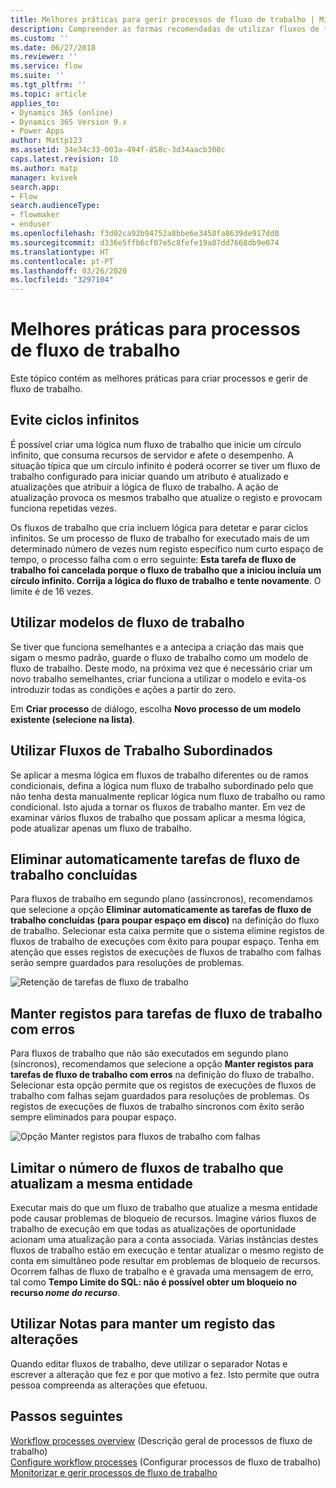 ```yaml
---
title: Melhores práticas para gerir processos de fluxo de trabalho | Microsoft Docs
description: Compreender as formas recomendadas de utilizar fluxos de trabalho
ms.custom: ''
ms.date: 06/27/2018
ms.reviewer: ''
ms.service: flow
ms.suite: ''
ms.tgt_pltfrm: ''
ms.topic: article
applies_to:
- Dynamics 365 (online)
- Dynamics 365 Version 9.x
- Power Apps
author: Mattp123
ms.assetid: 34e34c33-003a-494f-858c-3d34aacb308c
caps.latest.revision: 10
ms.author: matp
manager: kvivek
search.app:
- Flow
search.audienceType:
- flowmaker
- enduser
ms.openlocfilehash: f3d02ca92b94752a8bbe6e3458fa8639de917dd8
ms.sourcegitcommit: d336e5ffb6cf07e5c8fefe19a87dd7668db9e074
ms.translationtype: HT
ms.contentlocale: pt-PT
ms.lasthandoff: 03/26/2020
ms.locfileid: "3297104"
---
```

# <a name="best-practices-for-workflow-processes"></a>Melhores práticas para processos de fluxo de trabalho


Este tópico contém as melhores práticas para criar processos e gerir de fluxo de trabalho.  
  
<a name="BKMK_AvoidInfiniteLoops"></a>   
## <a name="avoid-infinite-loops"></a>Evite ciclos infinitos  
 É possível criar uma lógica num fluxo de trabalho que inicie um círculo infinito, que consuma recursos de servidor e afete o desempenho. A situação típica que um círculo infinito é poderá ocorrer se tiver um fluxo de trabalho configurado para iniciar quando um atributo é atualizado e atualizações que atribuir a lógica de fluxo de trabalho. A ação de atualização provoca os mesmos trabalho que atualize o registo e provocam funciona repetidas vezes.  
  
 Os fluxos de trabalho que cria incluem lógica para detetar e parar ciclos infinitos. Se um processo de fluxo de trabalho for executado mais de um determinado número de vezes num registo específico num curto espaço de tempo, o processo falha com o erro seguinte: **Esta tarefa de fluxo de trabalho foi cancelada porque o fluxo de trabalho que a iniciou incluía um círculo infinito. Corrija a lógica do fluxo de trabalho e tente novamente**. O limite é de 16 vezes.  
  
<a name="BKMK_UseWorkflowTemplates"></a>   
## <a name="use-workflow-templates"></a>Utilizar modelos de fluxo de trabalho  
 Se tiver que funciona semelhantes e a antecipa a criação das mais que sigam o mesmo padrão, guarde o fluxo de trabalho como um modelo de fluxo de trabalho. Deste modo, na próxima vez que é necessário criar um novo trabalho semelhantes, criar funciona a utilizar o modelo e evita-os introduzir todas as condições e ações a partir do zero.  
  
 Em **Criar processo** de diálogo, escolha **Novo processo de um modelo existente (selecione na lista)**.  
  
<a name="BKMK_UseChildWorkflows"></a>   
## <a name="use-child-workflows"></a>Utilizar Fluxos de Trabalho Subordinados  
 Se aplicar a mesma lógica em fluxos de trabalho diferentes ou de ramos condicionais, defina a lógica num fluxo de trabalho subordinado pelo que não tenha desta manualmente replicar lógica num fluxo de trabalho ou ramo condicional. Isto ajuda a tornar os fluxos de trabalho manter. Em vez de examinar vários fluxos de trabalho que possam aplicar a mesma lógica, pode atualizar apenas um fluxo de trabalho.  
  
## <a name="automatically-delete-completed-workflow-jobs"></a>Eliminar automaticamente tarefas de fluxo de trabalho concluídas
Para fluxos de trabalho em segundo plano (assíncronos), recomendamos que selecione a opção **Eliminar automaticamente as tarefas de fluxo de trabalho concluídas (para poupar espaço em disco)** na definição do fluxo de trabalho. Selecionar esta caixa permite que o sistema elimine registos de fluxos de trabalho de execuções com êxito para poupar espaço. Tenha em atenção que esses registos de execuções de fluxos de trabalho com falhas serão sempre guardados para resoluções de problemas.  

![Retenção de tarefas de fluxo de trabalho](media/workflow-job-retention.png)

<a name="BKMK_AutoDeleteCompletedWorkflowJobs"></a>   
## <a name="keep-logs-for-workflow-jobs-that-encountered-errors"></a>Manter registos para tarefas de fluxo de trabalho com erros  
Para fluxos de trabalho que não são executados em segundo plano (síncronos), recomendamos que selecione a opção **Manter registos para tarefas de fluxo de trabalho com erros** na definição do fluxo de trabalho. Selecionar esta opção permite que os registos de execuções de fluxos de trabalho com falhas sejam guardados para resoluções de problemas. Os registos de execuções de fluxos de trabalho síncronos com êxito serão sempre eliminados para poupar espaço.   

![Opção Manter registos para fluxos de trabalho com falhas](media/keep-logs-for-workflows.png)

## <a name="limit-the-number-of-workflows-that-update-the-same-entity"></a>Limitar o número de fluxos de trabalho que atualizam a mesma entidade
Executar mais do que um fluxo de trabalho que atualize a mesma entidade pode causar problemas de bloqueio de recursos. Imagine vários fluxos de trabalho de execução em que todas as atualizações de oportunidade acionam uma atualização para a conta associada. Várias instâncias destes fluxos de trabalho estão em execução e tentar atualizar o mesmo registo de conta em simultâneo pode resultar em problemas de bloqueio de recursos. Ocorrem falhas de fluxo de trabalho e é gravada uma mensagem de erro, tal como **Tempo Limite do SQL: não é possível obter um bloqueio no recurso _nome do recurso_**. 

  
<a name="BKMK_DocumentChangesUsingNotes"></a>   
## <a name="use-notes-to-keep-track-of-changes"></a>Utilizar Notas para manter um registo das alterações  
 Quando editar fluxos de trabalho, deve utilizar o separador Notas e escrever a alteração que fez e por que motivo a fez. Isto permite que outra pessoa compreenda as alterações que efetuou.  
  
## <a name="next-steps"></a>Passos seguintes  
 [Workflow processes overview](workflow-processes.md)  (Descrição geral de processos de fluxo de trabalho)  
 [Configure workflow processes](configure-workflow-steps.md)  (Configurar processos de fluxo de trabalho)  
 [Monitorizar e gerir processos de fluxo de trabalho](monitor-manage-processes.md)
   
